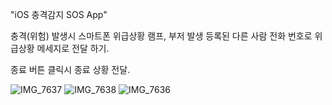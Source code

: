"iOS 충격감지 SOS App"

충격(위험) 발생시
스마트폰 위급상황 램프, 부저 발생
등록된 다른 사람 전화 번호로 
위급상황 메세지로 전달 하기.

종료 버튼 클릭시 종료 상황 전달.

![IMG_7637](https://github.com/user-attachments/assets/17ef1c47-3ac1-4520-811c-e813bd15600e)
![IMG_7638](https://github.com/user-attachments/assets/a51ed376-52e0-4f5c-832a-2c905662145c)
![IMG_7636](https://github.com/user-attachments/assets/21807035-7717-43f1-94b9-a2a80768dc89)
